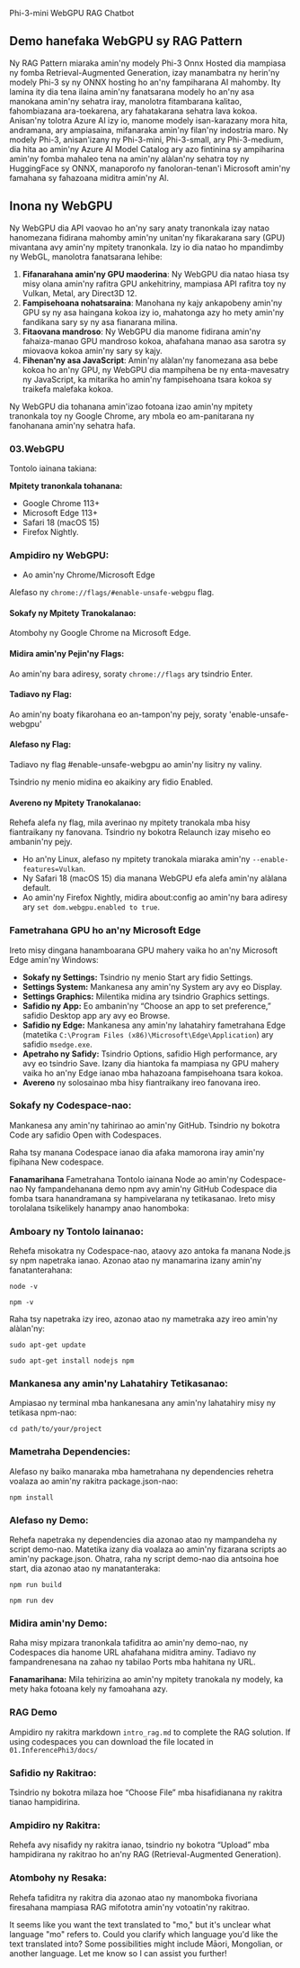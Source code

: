 Phi-3-mini WebGPU RAG Chatbot

## Demo hanefaka WebGPU sy RAG Pattern
Ny RAG Pattern miaraka amin'ny modely Phi-3 Onnx Hosted dia mampiasa ny fomba Retrieval-Augmented Generation, izay manambatra ny herin'ny modely Phi-3 sy ny ONNX hosting ho an'ny fampiharana AI mahomby. Ity lamina ity dia tena ilaina amin'ny fanatsarana modely ho an'ny asa manokana amin'ny sehatra iray, manolotra fitambarana kalitao, fahombiazana ara-toekarena, ary fahatakarana sehatra lava kokoa. Anisan'ny tolotra Azure AI izy io, manome modely isan-karazany mora hita, andramana, ary ampiasaina, mifanaraka amin'ny filan'ny indostria maro. Ny modely Phi-3, anisan'izany ny Phi-3-mini, Phi-3-small, ary Phi-3-medium, dia hita ao amin'ny Azure AI Model Catalog ary azo fintinina sy ampiharina amin'ny fomba mahaleo tena na amin'ny alàlan'ny sehatra toy ny HuggingFace sy ONNX, manaporofo ny fanoloran-tenan'i Microsoft amin'ny famahana sy fahazoana miditra amin'ny AI.

## Inona ny WebGPU 
Ny WebGPU dia API vaovao ho an'ny sary anaty tranonkala izay natao hanomezana fidirana mahomby amin'ny unitan'ny fikarakarana sary (GPU) mivantana avy amin'ny mpitety tranonkala. Izy io dia natao ho mpandimby ny WebGL, manolotra fanatsarana lehibe:

1. **Fifanarahana amin'ny GPU maoderina**: Ny WebGPU dia natao hiasa tsy misy olana amin'ny rafitra GPU ankehitriny, mampiasa API rafitra toy ny Vulkan, Metal, ary Direct3D 12.
2. **Fampisehoana nohatsaraina**: Manohana ny kajy ankapobeny amin'ny GPU sy ny asa haingana kokoa izy io, mahatonga azy ho mety amin'ny fandikana sary sy ny asa fianarana milina.
3. **Fitaovana mandroso**: Ny WebGPU dia manome fidirana amin'ny fahaiza-manao GPU mandroso kokoa, ahafahana manao asa sarotra sy miovaova kokoa amin'ny sary sy kajy.
4. **Fihenan'ny asa JavaScript**: Amin'ny alàlan'ny fanomezana asa bebe kokoa ho an'ny GPU, ny WebGPU dia mampihena be ny enta-mavesatry ny JavaScript, ka mitarika ho amin'ny fampisehoana tsara kokoa sy traikefa malefaka kokoa.

Ny WebGPU dia tohanana amin'izao fotoana izao amin'ny mpitety tranonkala toy ny Google Chrome, ary mbola eo am-panitarana ny fanohanana amin'ny sehatra hafa.

### 03.WebGPU
Tontolo iainana takiana:

**Mpitety tranonkala tohanana:** 
- Google Chrome 113+
- Microsoft Edge 113+
- Safari 18 (macOS 15)
- Firefox Nightly.

### Ampidiro ny WebGPU:

- Ao amin'ny Chrome/Microsoft Edge 

Alefaso ny `chrome://flags/#enable-unsafe-webgpu` flag.

#### Sokafy ny Mpitety Tranokalanao:
Atombohy ny Google Chrome na Microsoft Edge.

#### Midira amin'ny Pejin'ny Flags:
Ao amin'ny bara adiresy, soraty `chrome://flags` ary tsindrio Enter.

#### Tadiavo ny Flag:
Ao amin'ny boaty fikarohana eo an-tampon'ny pejy, soraty 'enable-unsafe-webgpu'

#### Alefaso ny Flag:
Tadiavo ny flag #enable-unsafe-webgpu ao amin'ny lisitry ny valiny.

Tsindrio ny menio midina eo akaikiny ary fidio Enabled.

#### Avereno ny Mpitety Tranokalanao:

Rehefa alefa ny flag, mila averinao ny mpitety tranokala mba hisy fiantraikany ny fanovana. Tsindrio ny bokotra Relaunch izay miseho eo ambanin'ny pejy.

- Ho an'ny Linux, alefaso ny mpitety tranokala miaraka amin'ny `--enable-features=Vulkan`.
- Ny Safari 18 (macOS 15) dia manana WebGPU efa alefa amin'ny alàlana default.
- Ao amin'ny Firefox Nightly, midira about:config ao amin'ny bara adiresy ary `set dom.webgpu.enabled to true`.

### Fametrahana GPU ho an'ny Microsoft Edge 

Ireto misy dingana hanamboarana GPU mahery vaika ho an'ny Microsoft Edge amin'ny Windows:

- **Sokafy ny Settings:** Tsindrio ny menio Start ary fidio Settings.
- **Settings System:** Mankanesa any amin'ny System ary avy eo Display.
- **Settings Graphics:** Milentika midina ary tsindrio Graphics settings.
- **Safidio ny App:** Eo ambanin'ny “Choose an app to set preference,” safidio Desktop app ary avy eo Browse.
- **Safidio ny Edge:** Mankanesa any amin'ny lahatahiry fametrahana Edge (matetika `C:\Program Files (x86)\Microsoft\Edge\Application`) ary safidio `msedge.exe`.
- **Apetraho ny Safidy:** Tsindrio Options, safidio High performance, ary avy eo tsindrio Save.
Izany dia hiantoka fa mampiasa ny GPU mahery vaika ho an'ny Edge ianao mba hahazoana fampisehoana tsara kokoa. 
- **Avereno** ny solosainao mba hisy fiantraikany ireo fanovana ireo.

### Sokafy ny Codespace-nao:
Mankanesa any amin'ny tahirinao ao amin'ny GitHub.
Tsindrio ny bokotra Code ary safidio Open with Codespaces.

Raha tsy manana Codespace ianao dia afaka mamorona iray amin'ny fipihana New codespace.

**Fanamarihana** Fametrahana Tontolo iainana Node ao amin'ny Codespace-nao
Ny fampandehanana demo npm avy amin'ny GitHub Codespace dia fomba tsara hanandramana sy hampivelarana ny tetikasanao. Ireto misy torolalana tsikelikely hanampy anao hanomboka:

### Amboary ny Tontolo Iainanao:
Rehefa misokatra ny Codespace-nao, ataovy azo antoka fa manana Node.js sy npm napetraka ianao. Azonao atao ny manamarina izany amin'ny fanatanterahana:
```
node -v
```
```
npm -v
```

Raha tsy napetraka izy ireo, azonao atao ny mametraka azy ireo amin'ny alàlan'ny:
```
sudo apt-get update
```
```
sudo apt-get install nodejs npm
```

### Mankanesa any amin'ny Lahatahiry Tetikasanao:
Ampiasao ny terminal mba hankanesana any amin'ny lahatahiry misy ny tetikasa npm-nao:
```
cd path/to/your/project
```

### Mametraha Dependencies:
Alefaso ny baiko manaraka mba hametrahana ny dependencies rehetra voalaza ao amin'ny rakitra package.json-nao:

```
npm install
```

### Alefaso ny Demo:
Rehefa napetraka ny dependencies dia azonao atao ny mampandeha ny script demo-nao. Matetika izany dia voalaza ao amin'ny fizarana scripts ao amin'ny package.json. Ohatra, raha ny script demo-nao dia antsoina hoe start, dia azonao atao ny manatanteraka:

```
npm run build
```
```
npm run dev
```

### Midira amin'ny Demo:
Raha misy mpizara tranonkala tafiditra ao amin'ny demo-nao, ny Codespaces dia hanome URL ahafahana miditra aminy. Tadiavo ny fampandrenesana na zahao ny tabilao Ports mba hahitana ny URL.

**Fanamarihana:** Mila tehirizina ao amin'ny mpitety tranokala ny modely, ka mety haka fotoana kely ny famoahana azy. 

### RAG Demo
Ampidiro ny rakitra markdown `intro_rag.md` to complete the RAG solution. If using codespaces you can download the file located in `01.InferencePhi3/docs/`

### Safidio ny Rakitrao:
Tsindrio ny bokotra milaza hoe “Choose File” mba hisafidianana ny rakitra tianao hampidirina.

### Ampidiro ny Rakitra:
Rehefa avy nisafidy ny rakitra ianao, tsindrio ny bokotra “Upload” mba hampidirana ny rakitrao ho an'ny RAG (Retrieval-Augmented Generation).

### Atombohy ny Resaka:
Rehefa tafiditra ny rakitra dia azonao atao ny manomboka fivoriana firesahana mampiasa RAG mifototra amin'ny votoatin'ny rakitrao.

It seems like you want the text translated to "mo," but it's unclear what language "mo" refers to. Could you clarify which language you'd like the text translated into? Some possibilities might include Māori, Mongolian, or another language. Let me know so I can assist you further!